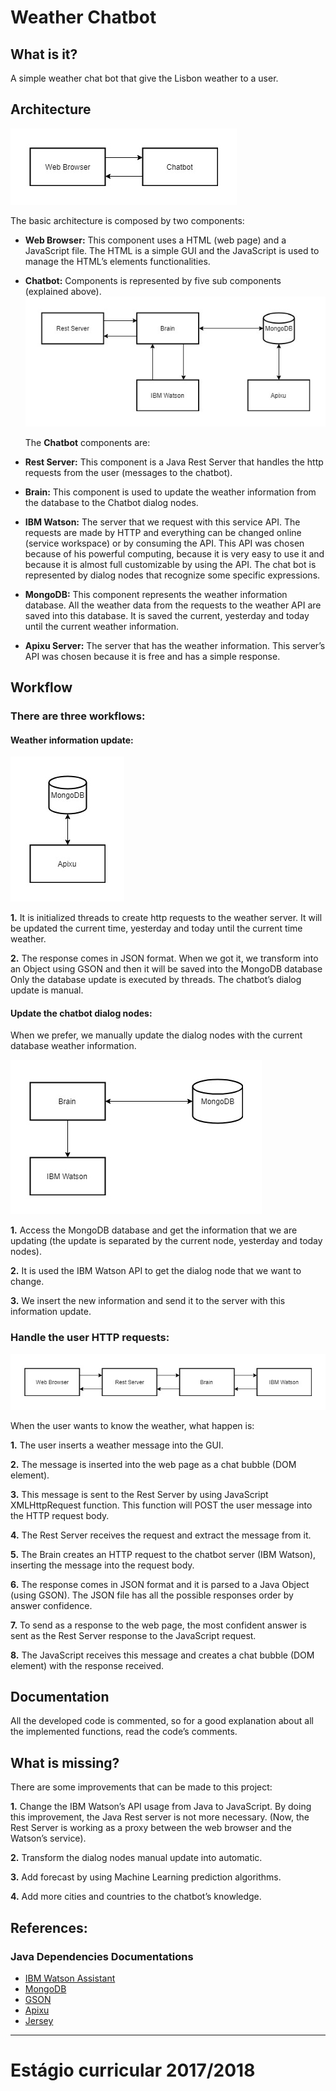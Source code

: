 # Weather Chatbot

## What is it?

A simple weather chat bot that give the Lisbon weather to a user.

## Architecture 

![image1](https://github.com/fmdiasfilho/estagio/blob/master/docs/images/1.jpg?raw=true)
 
The basic architecture is composed by two components:

- **Web Browser:** This component uses a HTML (web page) and a JavaScript file. The HTML is a simple GUI and the JavaScript is used to manage the HTML’s elements functionalities.

- **Chatbot:** Components is represented by five sub components (explained above).
 ![image2](https://github.com/fmdiasfilho/estagio/blob/master/docs/images/2.jpg?raw=true)

	The **Chatbot** components are:

- **Rest Server:** This component is a Java Rest Server that handles the http requests from the user (messages to the chatbot).

- **Brain:** This component is used to update the weather information from the database to the Chatbot dialog nodes.

- **IBM Watson:** The server that we request with this service API. The requests are made by HTTP and everything can be changed online (service workspace) or by consuming the API. This API was chosen because of his powerful computing, because it is very easy to use it and because it is almost full customizable by using the API. The chat bot is represented by dialog nodes that recognize some specific expressions.

- **MongoDB:** This component represents the weather information database. All the weather data from the requests to the weather API are saved into this database. It is saved the current, yesterday and today until the current weather information.

- **Apixu Server:** The server that has the weather information. This server’s API was chosen because it is free and has a simple response.

## Workflow
### There are three workflows:
#### Weather information update:
![image3](https://github.com/fmdiasfilho/estagio/blob/master/docs/images/3.jpg?raw=true)


**1.**	It is initialized threads to create http requests to the weather server. It will be updated the current time, yesterday and today until the current time weather.

**2.**	The response comes in JSON format. When we got it, we transform into an Object using GSON and then it will be saved into the MongoDB database
Only the database update is executed by threads. The chatbot’s dialog update is manual.

#### Update the chatbot dialog nodes: 
When we prefer, we manually update the dialog nodes with the current database weather information. 

 ![image4](https://github.com/fmdiasfilho/estagio/blob/master/docs/images/4.jpg?raw=true)

**1.**	Access the MongoDB database and get the information that we are updating (the update is separated by the current node, yesterday and today nodes).

**2.**	It is used the IBM Watson API to get the dialog node that we want to change.

**3.**	We insert the new information and send it to the server with this information update.

### Handle the user HTTP requests:
![image5](https://github.com/fmdiasfilho/estagio/blob/master/docs/images/5.jpg?raw=true)

When the user wants to know the weather, what happen is:

**1.**	The user inserts a weather message into the GUI.

**2.**	The message is inserted into the web page as a chat bubble (DOM element).

**3.**	This message is sent to the Rest Server by using JavaScript XMLHttpRequest function. This function will POST the user message into the HTTP request body.

**4.**	The Rest Server receives the request and extract the message from it.

**5.**	The Brain creates an HTTP request to the chatbot server (IBM Watson), inserting the message into the request body.

**6.**	The response comes in JSON format and it is parsed to a Java Object (using GSON). The JSON file has all the possible responses order by answer confidence.

**7.**	To send as a response to the web page, the most confident answer is sent as the Rest Server response to the JavaScript request.

**8.**	The JavaScript receives this message and creates a chat bubble (DOM element) with the response received.

## Documentation

All the developed code is commented, so for a good explanation about all the implemented functions, read the code’s comments.

## What is missing?

There are some improvements that can be made to this project:

**1.**	Change the IBM Watson’s API usage from Java to JavaScript. By doing this improvement, the Java Rest server is not more necessary. (Now, the Rest Server is working as a proxy between the web browser and the Watson’s service).

**2.**	Transform the dialog nodes manual update into automatic.

**3.**	Add forecast by using Machine Learning prediction algorithms.

**4.**	Add more cities and countries to the chatbot’s knowledge.

## References:

### Java Dependencies Documentations
- [IBM Watson Assistant](https://www.ibm.com/watson/developercloud/conversation/api/v1/java.html?java)
- [MongoDB](http://mongodb.github.io/mongo-java-driver/3.7/driver/getting-started/quick-start/)
- [GSON](https://github.com/google/gson/blob/master/UserGuide.md)
- [Apixu](https://www.apixu.com/api-explorer.aspx)
- [Jersey](https://jersey.github.io/documentation/latest/index.html)

---------
# Estágio curricular 2017/2018
